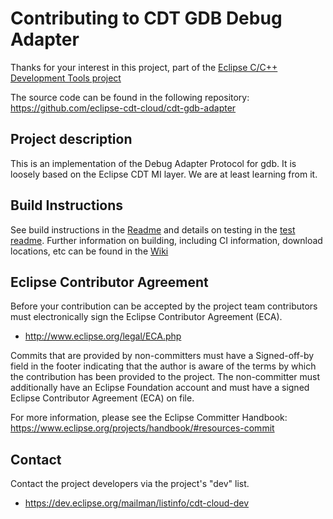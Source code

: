 # Contributing to CDT GDB Debug Adapter

Thanks for your interest in this project, part of the [Eclipse C/C++ Development Tools project](https://projects.eclipse.org/projects/ecd.cdt.cloud)

The source code can be found in the following repository: https://github.com/eclipse-cdt-cloud/cdt-gdb-adapter

## Project description

This is an implementation of the Debug Adapter Protocol for gdb.
It is loosely based on the Eclipse CDT MI layer.
We are at least learning from it.

## Build Instructions

See build instructions in the [Readme](README.md#building) and details on testing in
the [test readme](src/integration-tests/README.md). Further information on building,
including CI information, download locations, etc can be found in the
[Wiki](https://github.com/eclipse-cdt/cdt-infra/wiki)

## Eclipse Contributor Agreement

Before your contribution can be accepted by the project team contributors must
electronically sign the Eclipse Contributor Agreement (ECA).

* http://www.eclipse.org/legal/ECA.php

Commits that are provided by non-committers must have a Signed-off-by field in
the footer indicating that the author is aware of the terms by which the
contribution has been provided to the project. The non-committer must
additionally have an Eclipse Foundation account and must have a signed Eclipse
Contributor Agreement (ECA) on file.

For more information, please see the Eclipse Committer Handbook:
https://www.eclipse.org/projects/handbook/#resources-commit

## Contact

Contact the project developers via the project's "dev" list.

* https://dev.eclipse.org/mailman/listinfo/cdt-cloud-dev
